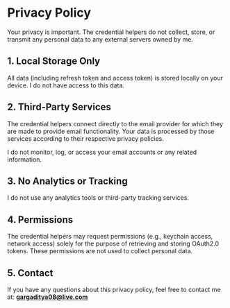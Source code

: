 # Privacy Policy

Your privacy is important. The credential helpers do not collect, store, or transmit any personal data to any external servers owned by me.

## 1. Local Storage Only

All data (including refresh token and access token) is stored locally on your device. I do not have access to this data.

## 2. Third-Party Services

The credential helpers connect directly to the email provider for which they are made to provide email functionality. Your data is processed by those services according to their respective privacy policies.

I do not monitor, log, or access your email accounts or any related information.

## 3. No Analytics or Tracking

I do not use any analytics tools or third-party tracking services.

## 4. Permissions

The credential helpers may request permissions (e.g., keychain access, network access) solely for the purpose of retrieving and storing OAuth2.0 tokens. These permissions are not used to collect personal data.

## 5. Contact

If you have any questions about this privacy policy, feel free to contact me at: **gargaditya08@live.com**
